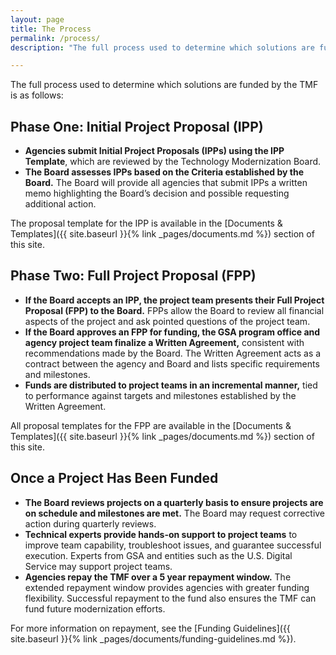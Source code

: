 ```yaml
---
layout: page
title: The Process
permalink: /process/
description: "The full process used to determine which solutions are funded by the TMF."

---
```


The full process used to determine which solutions are funded by the TMF is as follows:

## Phase One: Initial Project Proposal (IPP)

- **Agencies submit Initial Project Proposals (IPPs) using the IPP Template**, which are reviewed by the Technology Modernization Board.
- **The Board assesses IPPs based on the Criteria established by the Board.** The Board will provide all agencies that submit IPPs a written memo highlighting the Board’s decision and possible requesting additional action. 

The proposal template for the IPP is available in the [Documents & Templates]({{ site.baseurl }}{% link _pages/documents.md %}) section of this site.

## Phase Two: Full Project Proposal (FPP)

- **If the Board accepts an IPP, the project team presents their Full Project Proposal (FPP) to the Board.** FPPs allow the Board to review all financial aspects of the project and ask pointed questions of the project team.
- **If the Board approves an FPP for funding, the GSA program office and agency project team finalize a Written Agreement,** consistent with recommendations made by the Board. The Written Agreement acts as a contract between the agency and Board and lists specific requirements and milestones.
- **Funds are distributed to project teams in an incremental manner,** tied to performance against targets and milestones established by the Written Agreement.

All proposal templates for the FPP are available in the [Documents & Templates]({{ site.baseurl }}{% link _pages/documents.md %}) section of this site.

## Once a Project Has Been Funded

- **The Board reviews projects on a quarterly basis to ensure projects are on schedule and milestones are met.** The Board may request corrective action during quarterly reviews.  
- **Technical experts provide hands-on support to project teams** to improve team capability, troubleshoot issues, and guarantee successful execution. Experts from GSA and entities such as the U.S. Digital Service may support project teams.
- **Agencies repay the TMF over a 5 year repayment window.** The extended repayment window provides agencies with greater funding flexibility. Successful repayment to the fund also ensures the TMF can fund future modernization efforts. 

For more information on repayment, see the [Funding Guidelines]({{ site.baseurl }}{% link _pages/documents/funding-guidelines.md %}).
